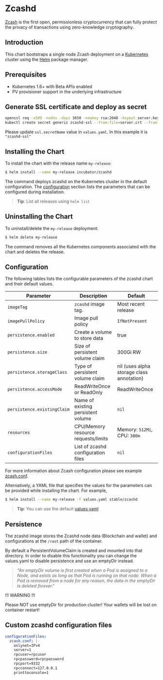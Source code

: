 # Zcashd

[Zcash](https://z.cash) is the first open, permissionless cryptocurrency that can fully protect the privacy of transactions using zero-knowledge cryptography.

## Introduction

This chart bootstraps a single node Zcash deployment on a [Kubernetes](http://kubernetes.io) cluster using the [Helm](https://helm.sh) package manager.

## Prerequisites

- Kubernetes 1.6+ with Beta APIs enabled
- PV provisioner support in the underlying infrastructure

## Generate SSL certificate and deploy as secret

```bash
openssl req -x509 -nodes -days 3650 -newkey rsa:2048 -keyout server.key -out server.crt
kubectl create secret generic zcashd-ssl --from-file=server.crt --from-file=server.key
```

Please update `ssl.secretName` value in `values.yaml`. In this example it is `"zcashd-ssl"`

## Installing the Chart

To install the chart with the release name `my-release`:

```bash
$ helm install --name my-release incubator/zcashd
```

The command deploys zcashd on the Kubernetes cluster in the default configuration.
The [configuration](#configuration) section lists the parameters that can be configured during installation.

> **Tip**: List all releases using `helm list`

## Uninstalling the Chart

To uninstall/delete the `my-release` deployment:

```bash
$ helm delete my-release
```

The command removes all the Kubernetes components associated with the chart and deletes the release.

## Configuration

The following tables lists the configurable parameters of the zcashd chart and their default values.

| Parameter                  | Description                        | Default                                                    |
| -----------------------    | ---------------------------------- | ---------------------------------------------------------- |
| `imageTag`                 | `zcashd` image tag.                 | Most recent release                                        |
| `imagePullPolicy`          | Image pull policy                  | `IfNotPresent`                                             |                                               |
| `persistence.enabled`      | Create a volume to store data      | true                                                       |
| `persistence.size`         | Size of persistent volume claim    | 300Gi RW                                                     |
| `persistence.storageClass` | Type of persistent volume claim    | nil  (uses alpha storage class annotation)                 |
| `persistence.accessMode`   | ReadWriteOnce or ReadOnly          | ReadWriteOnce                                              |
| `persistence.existingClaim`| Name of existing persistent volume | `nil`
| `resources`                | CPU/Memory resource requests/limits | Memory: `512Mi`, CPU: `300m`                              |
| `configurationFiles`       | List of zcashd configuration files  | `nil`


For more information about Zcash configuration please see example [zcash.conf](https://github.com/zcash/zcash/blob/master/contrib/debian/examples/zcash.conf).

Alternatively, a YAML file that specifies the values for the parameters can be provided while installing the chart. For example,

```bash
$ helm install --name my-release -f values.yaml stable/zcashd
```

> **Tip**: You can use the default [values.yaml](values.yaml)

## Persistence

The zcashd image stores the Zcashd node data (Blockchain and wallet) and configurations at the `/root` path of the container.

By default a PersistentVolumeClaim is created and mounted into that directory. In order to disable this functionality
you can change the values.yaml to disable persistence and use an emptyDir instead.

> *"An emptyDir volume is first created when a Pod is assigned to a Node, and exists as long as that Pod is running on that node. When a Pod is removed from a node for any reason, the data in the emptyDir is deleted forever."*

!!! WARNING !!!

Please NOT use emptyDir for production cluster! Your wallets will be lost on container restart!

## Custom zcashd configuration files

```yaml
configurationFiles:
  zcash.conf: |-
    onlynet=IPv4
    server=1
    rpcuser=rpcuser
    rpcpassword=rpcpassword
    rpcport=9332
    rpcconnect=127.0.0.1
    printtoconsole=1
```
